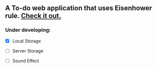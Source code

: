 ## A To-do web application that uses Eisenhower rule. [Check it out.](https://kaiwenkevinz.github.io/react-WillDo)

### Under developing:
- [x] Local Storage
- [ ] Server Storage
- [ ] Sound Effect

